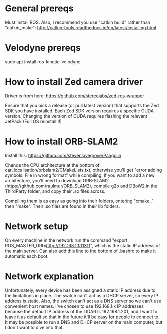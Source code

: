 # General prereqs
Must install ROS. Also, I recommend you use "catkin build" rather than "catkin_make": http://catkin-tools.readthedocs.io/en/latest/installing.html

# Velodyne prereqs
sudo apt install ros-kinetic-velodyne

# How to install Zed camera driver
Driver is from here: https://github.com/stereolabs/zed-ros-wrapper

Ensure that you pick a release (or pull latest version) that supports the Zed SDK you have installed. Each Zed SDK version requires a specific CUDA version. Changing the version of CUDA requires flashing the relevant JetPack (Full OS reinstall!!!)


# How to install ORB-SLAM2
Install this: https://github.com/stevenlovegrove/Pangolin

Change the CPU architecture at the bottom of car_localisation/orbslam2/CMakeLists.txt, otherwise you'll get "error adding symbols: File in wrong format" while compiling. If you want to add a new architecture, you'll need to download ORB-SLAM2 (https://github.com/raulmur/ORB_SLAM2), compile g2o and DBoW2 in the ThirdParty folder, and copy their .so files across.

Compiling them is as easy as going into their folders, entering "cmake ." then "make". Their .so files are found in their lib folders.

# Network setup
On every machine in the network run the command "export ROS_MASTER_URI=http://192.168.1.1:11311", which is the static IP address of the main server. Can also add this line to the bottom of .bashrc to make it automatic each boot.

# Network explanation
Unfortunately, every device has been assigned a static IP address due to the limitations in place. The switch can't act as a DHCP server, so every IP address is static. Also, the switch can't act as a DNS server so we can't use convenient host names. I've chosen to use 192.168.1.x IP addresses because the default IP address of the LIDAR is 192.168.1.201, and I want to leave it as default so that in the future it'll be easy for people to connect to. It may be possible to run a DNS and DHCP server on the main computer, but I don't want to dive into that.
